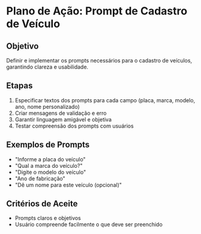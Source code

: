 # Plano de Ação: Prompt de Cadastro de Veículo

## Objetivo
Definir e implementar os prompts necessários para o cadastro de veículos, garantindo clareza e usabilidade.

## Etapas
1. Especificar textos dos prompts para cada campo (placa, marca, modelo, ano, nome personalizado)
2. Criar mensagens de validação e erro
3. Garantir linguagem amigável e objetiva
4. Testar compreensão dos prompts com usuários

## Exemplos de Prompts
- "Informe a placa do veículo"
- "Qual a marca do veículo?"
- "Digite o modelo do veículo"
- "Ano de fabricação"
- "Dê um nome para este veículo (opcional)"

## Critérios de Aceite
- Prompts claros e objetivos
- Usuário compreende facilmente o que deve ser preenchido
